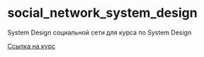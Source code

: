 # social_network_system_design
System Design социальной сети для курса по System Design

[Ссылка на курс](https://balun.courses/courses/system_design)